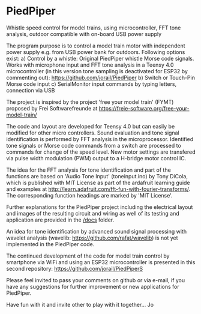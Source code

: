 # PiedPiper
Whistle speed control for model trains, using microcontroller, FFT tone analysis, outdoor compatible with on-board USB power supply 

The program purpose is to control a model train motor with independent power supply e.g. from USB power bank for outdoors. 
Following options exist:
a) Control by a whistle: Original PiedPiper whistle Morse code signals. Works with microphone input and FFT tone 
   analysis in a Teensy 4.0 microcontroller (in this version tone sampling is deactivated for ESP32 by commenting out):
   https://github.com/jorail/PiedPiper
b) Switch or Touch-Pin Morse code input
c) SerialMonitor input commands by typing letters, connection via USB

The project is inspired by the project 'free your model train' (FYMT) proposed by Frei Softwarefreunde
at https://freie-software.org/free-your-model-train/

The code and layout are developed for Teensy 4.0 but can easily be modified for other micro controllers.
Sound evaluation and tone signal identification is performed by FFT analysis in the microprocessor.
Identified tone signals or Morse code commands from a switch are processed to commands for change of 
the speed level. New motor settings are transfered via pulse width modulation (PWM) output 
to a H-bridge motor control IC.

The idea for the FFT analysis for tone identification and part of the functions are based on 'Audio Tone Input' 
(toneinput.ino) by Tony DiCola, which is published with MIT License as part of the ardafruit 
learning guide and examples at http://learn.adafruit.com/fft-fun-with-fourier-transforms/. The corresponding 
function headings are marked by 'MIT License'.

Further explanations for the PiedPiper project including the electrical layout and images of the resulting 
circuit and wiring as well of its testing and application are provided in the [/docs](docs/)
folder.

An idea for tone identification by advanced sound signal processing with wavelet analysis 
(wavelib: https://github.com/rafat/wavelib) is not yet implemented in the PiedPiper code.

The continued development of the code for model train control by smartphone via WiFi and using an ESP32 
microcontroller is presented in this second repository: https://github.com/jorail/PiedPiperS

Please feel invited to pass your comments on github or via e-mail, if you have any suggestions for further 
improvement or new applications for PiedPiper.

Have fun with it and invite other to play with it together... Jo
